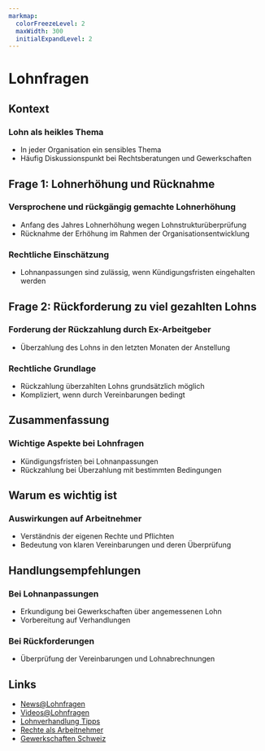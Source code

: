 ```yaml
---
markmap:
  colorFreezeLevel: 2
  maxWidth: 300
  initialExpandLevel: 2
---
```


# Lohnfragen
## Kontext
### Lohn als heikles Thema
- In jeder Organisation ein sensibles Thema
- Häufig Diskussionspunkt bei Rechtsberatungen und Gewerkschaften

## Frage 1: Lohnerhöhung und Rücknahme
### Versprochene und rückgängig gemachte Lohnerhöhung
- Anfang des Jahres Lohnerhöhung wegen Lohnstrukturüberprüfung
- Rücknahme der Erhöhung im Rahmen der Organisationsentwicklung
### Rechtliche Einschätzung
- Lohnanpassungen sind zulässig, wenn Kündigungsfristen eingehalten werden

## Frage 2: Rückforderung zu viel gezahlten Lohns
### Forderung der Rückzahlung durch Ex-Arbeitgeber
- Überzahlung des Lohns in den letzten Monaten der Anstellung
### Rechtliche Grundlage
- Rückzahlung überzahlten Lohns grundsätzlich möglich
- Kompliziert, wenn durch Vereinbarungen bedingt

## Zusammenfassung
### Wichtige Aspekte bei Lohnfragen
- Kündigungsfristen bei Lohnanpassungen
- Rückzahlung bei Überzahlung mit bestimmten Bedingungen

## Warum es wichtig ist
### Auswirkungen auf Arbeitnehmer
- Verständnis der eigenen Rechte und Pflichten
- Bedeutung von klaren Vereinbarungen und deren Überprüfung

## Handlungsempfehlungen
### Bei Lohnanpassungen
- Erkundigung bei Gewerkschaften über angemessenen Lohn
- Vorbereitung auf Verhandlungen
### Bei Rückforderungen
- Überprüfung der Vereinbarungen und Lohnabrechnungen

## Links
- [News@Lohnfragen](https://www.google.ch/search?q=Lohnfragen&tbm=nws)
- [Videos@Lohnfragen](https://www.google.ch/search?q=Lohnfragen&tbm=vid)
- [Lohnverhandlung Tipps](https://www.google.com/search?q=Lohnverhandlung+Tipps)
- [Rechte als Arbeitnehmer](https://www.google.com/search?q=Rechte+als+Arbeitnehmer)
- [Gewerkschaften Schweiz](https://www.google.com/search?q=Gewerkschaften+Schweiz)
